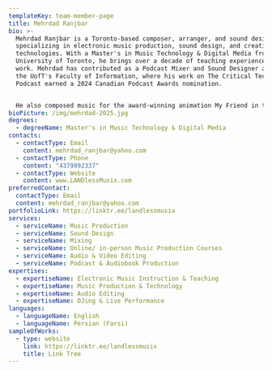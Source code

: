 ```yaml
---
templateKey: team-member-page
title: Mehrdad Ranjbar
bio: >-
  Mehrdad Ranjbar is a Toronto-based composer, arranger, and sound designer
  specializing in electronic music production, sound design, and creative audio
  technologies. With a Master's in Music Technology & Digital Media from the
  University of Toronto, he brings over a decade of teaching experience to his
  work. Mehrdad has contributed as a Podcast Mixer and Sound Designer at KMDI,
  the UofT's Faculty of Information, where his work on The Critical Technology
  Podcast earned a 2024 Canadian Podcast Awards nomination.


  He also composed music for the award-winning animation My Friend in the Jingle Truck, which was featured on CBC GEM. His portfolio includes ambient, world music, and animation scores, such as Way to Home and Earth Whispers. Proficient in tools like Ableton Live, Cubase, and Pro Tools, Mehrdad excels in mixing, mastering, and podcast production. He is passionate about merging technology with music through his roles as an instructor and content creator.
bioPicture: /img/mehrdad-2025.jpg
degrees:
  - degreeName: Master's in Music Technology & Digital Media
contacts:
  - contactType: Email
    content: mehrdad_ranjbar@yahoo.com
  - contactType: Phone
    content: "4379892337"
  - contactType: Website
    content: www.LANDlessMusix.com
preferredContact:
  contactType: Email
  content: mehrdad_ranjbar@yahoo.com
portfolioLink: https://linktr.ee/landlessmusix
services:
  - serviceName: Music Production
  - serviceName: Sound Design
  - serviceName: Mixing
  - serviceName: Online/ in-person Music Production Courses
  - serviceName: Audio & Video Editing
  - serviceName: Podcast & Audiobook Production
expertises:
  - expertiseName: Electronic Music Instruction & Teaching
  - expertiseName: Music Production & Technology
  - expertiseName: Audio Editing
  - expertiseName: DJing & Live Performance
languages:
  - languageName: English
  - languageName: Persian (Farsi)
sampleOfWorks:
  - type: website
    link: https://linktr.ee/landlessmusix
    title: Link Tree
---
```

